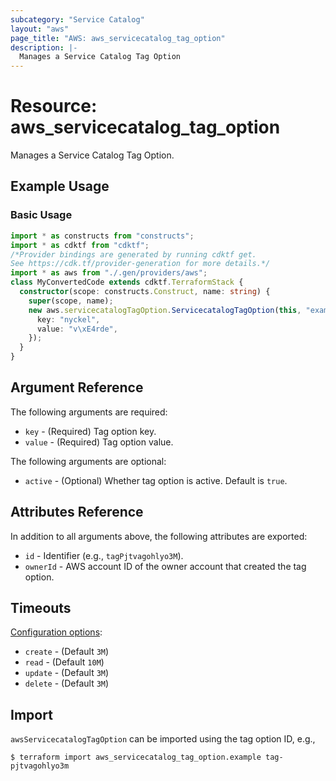 ```yaml
---
subcategory: "Service Catalog"
layout: "aws"
page_title: "AWS: aws_servicecatalog_tag_option"
description: |-
  Manages a Service Catalog Tag Option
---
```


# Resource: aws_servicecatalog_tag_option

Manages a Service Catalog Tag Option.

## Example Usage

### Basic Usage

```typescript
import * as constructs from "constructs";
import * as cdktf from "cdktf";
/*Provider bindings are generated by running cdktf get.
See https://cdk.tf/provider-generation for more details.*/
import * as aws from "./.gen/providers/aws";
class MyConvertedCode extends cdktf.TerraformStack {
  constructor(scope: constructs.Construct, name: string) {
    super(scope, name);
    new aws.servicecatalogTagOption.ServicecatalogTagOption(this, "example", {
      key: "nyckel",
      value: "v\xE4rde",
    });
  }
}

```

## Argument Reference

The following arguments are required:

* `key` - (Required) Tag option key.
* `value` - (Required) Tag option value.

The following arguments are optional:

* `active` - (Optional) Whether tag option is active. Default is `true`.

## Attributes Reference

In addition to all arguments above, the following attributes are exported:

* `id` - Identifier (e.g., `tagPjtvagohlyo3M`).
* `ownerId` - AWS account ID of the owner account that created the tag option.

## Timeouts

[Configuration options](https://developer.hashicorp.com/terraform/language/resources/syntax#operation-timeouts):

- `create` - (Default `3M`)
- `read` - (Default `10M`)
- `update` - (Default `3M`)
- `delete` - (Default `3M`)

## Import

`awsServicecatalogTagOption` can be imported using the tag option ID, e.g.,

```
$ terraform import aws_servicecatalog_tag_option.example tag-pjtvagohlyo3m
```

<!-- cache-key: cdktf-0.17.0-pre.15 input-bd96fb409b211ecdd0a923c8c4f7af0a7a84824d935e405c8b7a7d5d60aac2bf -->